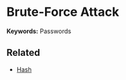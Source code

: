 # Brute-Force Attack

<!--
https://duyet.github.io/bruteforce-database/

https://geekflare.com/brute-force-attack-tools/
-->

**Keywords:** Passwords

## Related

- [Hash](/hash.md)
